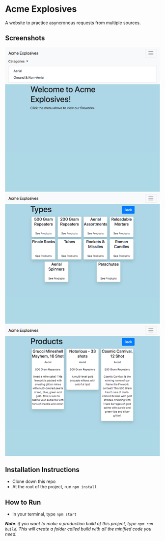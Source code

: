# Acme Explosives
A website to practice asyncronous requests from multiple sources.

## Screenshots
![image of acme-explosives website](https://raw.githubusercontent.com/bobbybaxter/acme-explosives/master/src/assets/screenshot1.png)
![image of acme-explosives website](https://raw.githubusercontent.com/bobbybaxter/acme-explosives/master/src/assets/screenshot2.png)
![image of acme-explosives website](https://raw.githubusercontent.com/bobbybaxter/acme-explosives/master/src/assets/screenshot3.png)

## Installation Instructions
- Clone down this repo
- At the root of the project, run `npm install`

## How to Run
- In your terminal, type `npm start`

***Note**: if you want to make a production build of this project, type `npm run build`.  This will create a folder called build with all the minified code you need.*
